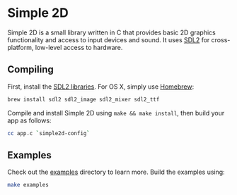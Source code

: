 # Simple 2D

Simple 2D is a small library written in C that provides basic 2D graphics functionality and access to input devices and sound. It uses [SDL2](http://www.libsdl.org) for cross-platform, low-level access to hardware.

## Compiling

First, install the [SDL2 libraries](http://www.libsdl.org/download-2.0.php). For OS X, simply use [Homebrew](http://brew.sh):

```bash
brew install sdl2 sdl2_image sdl2_mixer sdl2_ttf
```

Compile and install Simple 2D using `make && make install`, then build your app as follows:

```bash
cc app.c `simple2d-config`
```

## Examples

Check out the [examples](/examples) directory to learn more. Build the examples using:

```bash
make examples
```
